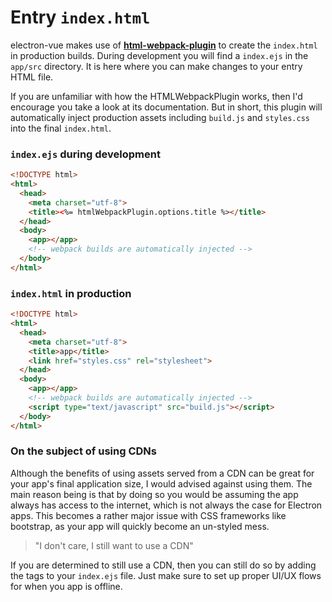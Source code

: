 # Entry `index.html`
electron-vue makes use of **[html-webpack-plugin](https://github.com/ampedandwired/html-webpack-plugin)** to create the `index.html` in production builds. During development you will find a `index.ejs` in the `app/src` directory. It is here where you can make changes to your entry HTML file.

If you are unfamiliar with how the HTMLWebpackPlugin works, then I'd encourage you take a look at its documentation. But in short, this plugin will automatically inject production assets including `build.js` and `styles.css` into the final `index.html`.

### `index.ejs` during development
```html
<!DOCTYPE html>
<html>
  <head>
    <meta charset="utf-8">
    <title><%= htmlWebpackPlugin.options.title %></title>
  </head>
  <body>
    <app></app>
    <!-- webpack builds are automatically injected -->
  </body>
</html>
```

### `index.html` in production
```html
<!DOCTYPE html>
<html>
  <head>
    <meta charset="utf-8">
    <title>app</title>
    <link href="styles.css" rel="stylesheet">
  </head>
  <body>
    <app></app>
    <!-- webpack builds are automatically injected -->
    <script type="text/javascript" src="build.js"></script>
  </body>
</html>
```

### On the subject of using CDNs
Although the benefits of using assets served from a CDN can be great for your app's final application size, I would advised against using them. The main reason being is that by doing so you would be assuming the app always has access to the internet, which is not always the case for Electron apps. This becomes a rather major issue with CSS frameworks like bootstrap, as your app will quickly become an un-styled mess.

> "I don't care, I still want to use a CDN"

If you are determined to still use a CDN, then you can still do so by adding the tags to your `index.ejs` file. Just make sure to set up proper UI/UX flows for when you app is offline.
